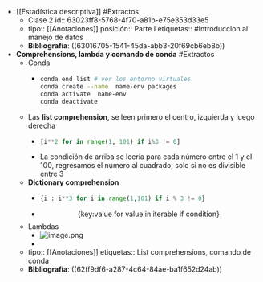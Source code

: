 - [[Estadística descriptiva]] #Extractos
	- Clase 2
	  id:: 63023ff8-5768-4f70-a81b-e75e353d33e5
	- tipo:: [[Anotaciones]]
	  posición:: Parte I
	  etiquetas:: #Introduccion al manejo de datos
	- **Bibliografía**: ((63016705-1541-45da-abb3-20f69cb6eb8b))
- **Comprehensions, lambda y comando de conda** #Extractos
	- Conda
		- ```bash
		  conda end list # ver los entorno virtuales
		  conda create --name  name-env packages
		  conda activate  name-env
		  conda deactivate
		  ```
	- Las **list comprehension**, se leen primero el centro, izquierda y luego derecha
		- ```python
		  [i**2 for in range(1, 101) if i%3 != 0]
		  ```
		- La condición de arriba se leería para cada número entre el 1 y el 100, regresamos el numero al cuadrado, solo si no es divisible entre 3
	- **Dictionary comprehension**
		- ```python
		  {i : i**3 for i in range(1,101) if i % 3 != 0} 
		  ```
		- $$\text{\{key:value for value in iterable if condition}\}$$
	- Lambdas
		- ![image.png](../assets/image_1661113404138_0.png)
		-
	- tipo:: [[Anotaciones]]
	  etiquetas:: List comprehensions, comando de conda
	- **Bibliografía**: ((62ff9df6-a287-4c64-84ae-ba1f652d24ab))